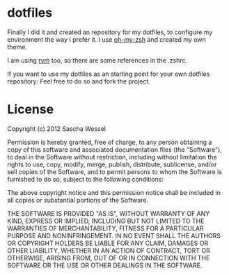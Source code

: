 # dotfiles

Finally I did it and created an repository for my dotfiles, to configure my environment the way I prefer it. I use [oh-my-zsh](https://github.com/robbyrussell/oh-my-zsh) and created my own theme. 

I am using [rvm](http://rvm.io) too, so there are some references in the .zshrc.

If you want to use my dotfiles as an starting point for your own dotfiles repository: Feel free to do so and fork the project.

# License

Copyright (c) 2012 Sascha Wessel

Permission is hereby granted, free of charge, to any person obtaining a copy of this software and associated documentation files (the "Software"), to deal in the Software without restriction, including without limitation the rights to use, copy, modify, merge, publish, distribute, sublicense, and/or sell copies of the Software, and to permit persons to whom the Software is furnished to do so, subject to the following conditions:

The above copyright notice and this permission notice shall be included in all copies or substantial portions of the Software.

THE SOFTWARE IS PROVIDED "AS IS", WITHOUT WARRANTY OF ANY KIND, EXPRESS OR IMPLIED, INCLUDING BUT NOT LIMITED TO THE WARRANTIES OF MERCHANTABILITY, FITNESS FOR A PARTICULAR PURPOSE AND NONINFRINGEMENT. IN NO EVENT SHALL THE AUTHORS OR COPYRIGHT HOLDERS BE LIABLE FOR ANY CLAIM, DAMAGES OR OTHER LIABILITY, WHETHER IN AN ACTION OF CONTRACT, TORT OR OTHERWISE, ARISING FROM, OUT OF OR IN CONNECTION WITH THE SOFTWARE OR THE USE OR OTHER DEALINGS IN THE SOFTWARE.